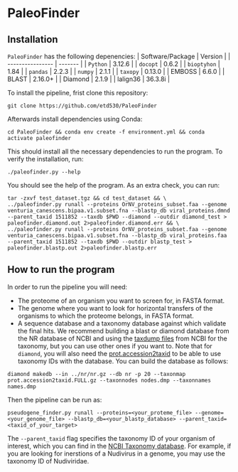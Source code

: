 # PaleoFinder

## Installation
`PaleoFinder` has the following depenencies:
| Software/Package | Version |
| ---------------- | ------- |
| `Python`         | 3.12.6  |
| `docopt`         | 0.6.2   |
| `bioptyhon`      | 1.84    |
| `pandas`         | 2.2.3   |
| `numpy`          | 2.1.1   |
| `taxopy`         | 0.13.0  |
| EMBOSS           | 6.6.0   |
| BLAST            | 2.16.0+ |
| Diamond          | 2.1.9   |
| lalign36         | 36.3.8i |

To install the pipeline, frist clone this repository:
```
git clone https://github.com/etd530/PaleoFinder
```
Afterwards install dependencies using Conda:
```
cd PaleoFinder && conda env create -f environment.yml && conda activate paleofinder
```
This should install all the necessary dependencies to run the program. To verify the installation, run:
```
./paleofinder.py --help
```
You should see the help of the program. As an extra check, you can run:
```
tar -zxvf test_dataset.tgz && cd test_dataset && \
../paleofinder.py runall --proteins OrNV_proteins_subset.faa --genome venturia_canescens.bipaa.v1.subset.fna --blastp_db viral_proteins.dmnd --parent_taxid 1511852 --taxdb $PWD --diamond --outdir diamond_test > paleofinder.diamond.out 2>paleofinder.diamond.err && \
../paleofinder.py runall --proteins OrNV_proteins_subset.faa --genome venturia_canescens.bipaa.v1.subset.fna --blastp_db viral_proteins.faa --parent_taxid 1511852 --taxdb $PWD --outdir blastp_test > paleofinder.blastp.out 2>paleofinder.blastp.err
```

## How to run the program
In order to run the pipeline you will need:
- The proteome of an organism you want to screen for, in FASTA format.
- The genome where you want to look for horizontal transfers of the organisms to which the proteome belongs, in FASTA format.
- A sequence database and a taxonomy database against which validate the final hits. We recommend building a blast or diamond database from the NR database of NCBI and using the [taxdump files](https://ftp.ncbi.nlm.nih.gov/pub/taxonomy/taxdmp.zip) from NCBI for the taxonomy, but you can use other ones if you want to. Note that for `diamond`, you will also need the [prot.accession2taxid](https://ftp.ncbi.nlm.nih.gov/pub/taxonomy/accession2taxid/prot.accession2taxid.FULL.gz) to be able to use taxonomy IDs with the database. You can build the database as follows:
```
diamond makedb --in ../nr/nr.gz --db nr -p 20 --taxonmap prot.accession2taxid.FULL.gz --taxonnodes nodes.dmp --taxonnames names.dmp
```
Then the pipeline can be run as:
```
pseudogene_finder.py runall --proteins=<your_proteme_file> --genome=<your_genome_file> --blastp_db=<your_blastp_database> --parent_taxid=<taxid_of_your_target>
```
The `--parent_taxid` flag specifies the taxonomy ID of your organism of interest, which you can find in the [NCBI Taxonomy database](https://www.ncbi.nlm.nih.gov/taxonomy). For example, if you are looking for inerstions of a Nudivirus in a genome, you may use the taxonomy ID of Nudiviridae.
